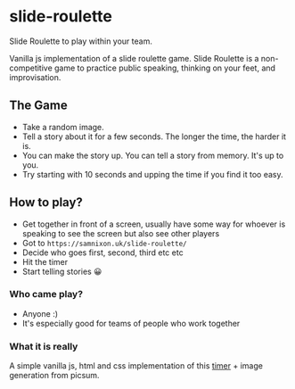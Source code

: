 # slide-roulette
Slide Roulette to play within your team.

Vanilla js implementation of a slide roulette game. Slide Roulette is a non-competitive game to practice public speaking, thinking on your feet, and improvisation.

## The Game

- Take a random image. 
- Tell a story about it for a few seconds. The longer the time, the harder it is.
- You can make the story up. You can tell a story from memory. It's up to you.
- Try starting with 10 seconds and upping the time if you find it too easy.

## How to play?

- Get together in front of a screen, usually have some way for whoever is speaking to see the screen but also see other players
- Got to `https://samnixon.uk/slide-roulette/`
- Decide who goes first, second, third etc etc
- Hit the timer
- Start telling stories 😀

### Who came play?

- Anyone :) 
- It's especially good for teams of people who work together

### What it is really
A simple vanilla js, html and css implementation of this <a href="https://codepen.io/_Billy_Brown/pen/dbJeh">timer</a> + image generation from picsum.
